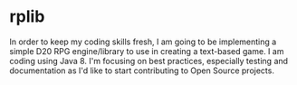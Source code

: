 rplib
===

In order to keep my coding skills fresh, I am going to be implementing a simple D20 RPG engine/library to use in creating a text-based game. I am coding using Java 8. I'm focusing on best practices, especially testing and documentation as I'd like to start contributing to Open Source projects.
